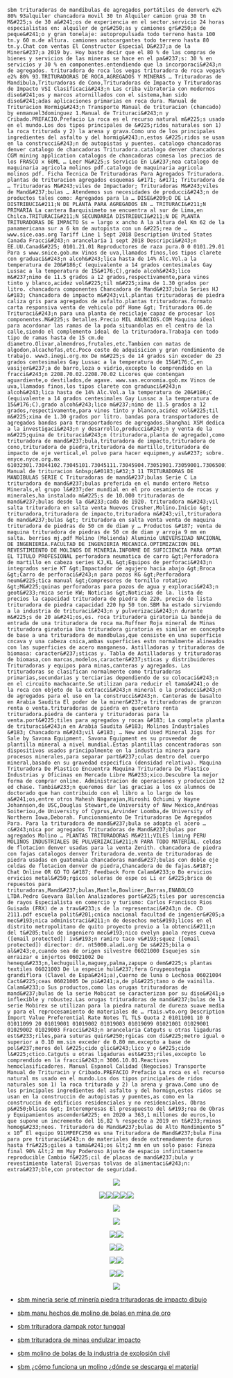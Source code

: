 
```
sbm trituradoras de mandíbulas de agregados portátiles de denver% e2% 80% 93alquiler chancadora movil 30 tn Alquiler camion grua 30 tn M&#225;s de 30 a&#241;os de experiencia en el sector.servicio 24 horas especialistas en: alquiler de gr&#250;as y camiones gr&#250;a de peque&#241;o y gran tonelaje: autopropulsada todo terreno hasta 100 tn.y 60 m.de altura. camiones autocargantes todo terreno hasta 80 tn.y.Chat con ventas El Constructor Especial D&#237;a de la Miner&#237;a 2019 by. Hoy baste decir que el 80 % de las compras de bienes y servicios de las mineras se hace en el pa&#237;s: 30 % en servicios y 30 % en componentes.entendiendo que la incorporaci&#243;n de agregados. trituradora de roca los vegas trituradora de roca vegas% e2% 80% 93.TRITURADORAS DE ROCA,AGREGADOS Y MINERAS … Trituradoras de Mandibula,Trituradoras de Cono,Trituradoras de Impacto y Trituradoras de Impacto VSI Clasificaci&#243;n Las criba vibratoria con modernos dise&#241;os y marcos atornillados con el sistema,han sido dise&#241;adas aplicaciones primarias en roca dura. Manual de Trituracion Hormig&#243;n Transporte Manual de trituracion (chancado) by enmanuel3dominguez 1.Manual de Trituraci&#243;n y Cribado.PREFACIO.Prefacio La roca es el recurso natural m&#225;s usado en el mundo.Los dos tipos principales de &#225;ridos naturales son 1) la roca triturada y 2) la arena y grava.Como uno de los principales ingredientes del asfalto y del hormig&#243;n,estos &#225;ridos se usan en la construcci&#243;n de autopistas y puentes. catalogo chancadoras denver catalogo de chancadoras Trituradora.catalogo denver chancadoras CGM mining application catalogos de chancadoras comesa los precios de los FRASCO x 60ML … Leer M&#225;s Servicio En L&#237;nea catalogo de maquinaria agricola molinos pdf.catalogo de maquinaria agricola molinos pdf. Ficha Tecnica De Trituradoras Para Agregados Trituradora. plantas de trituracion agregados esquemas &#171; &#171; Trituradora de … Trituradoras M&#243;viles de Impactador; Trituradoras M&#243;viles de Mand&#237;bulas … Atendemos sus necesidades de producci&#243;n de productos tales como: Agregados para la … DISE&#209;O DE LA DISTRIBUCI&#211;N DE PLANTA PARA AGREGADOS EN … TRITURACI&#211;N PRIMARIA La cantera Barquisimeto se encuentra al sur de Lima,en Chilca.TRITURACI&#211;N SECUNDARIA DISTRIBUCI&#211;N DE PLANTA TRITURADORAS DE IMPACTO Ss = largo x ancho A la altura del Km 62 de la panamericana sur a 6 km de autopista con un &#225;rea de … www.sice.oas.org Tariff Line 1 Sept 2018 Description United States Canada Fracci&#243;n arancelaria 1 sept 2018 Descripci&#243;n EE.UU.Canad&#225; 0101.21.01 Reproductores de raza pura.0 0 0101.29.01 Para s www.snice.gob.mx Vinos de uva,llamados finos,los tipos clarete con graduaci&#243;n alcoh&#243;lica hasta de 14% Alc.Vol.a la temperatura de 20&#186;C (equivalente a 14 grados centesimales Gay Lussac a la temperatura de 15&#176;C),grado alcoh&#243;lico m&#237;nimo de 11.5 grados a 12 grados,respectivamente,para vinos tinto y blanco,acidez vol&#225;til m&#225;xima de 1.30 grados por litro. chancadora componentes Chancadora de Mand&#237;bula Series HJ &#183; Chancadora de impacto m&#243;vil.plantas trituradoras de piedra caliza gris para agregados de asfalto.plantas trituradoras.formato carta responsiva venta de vehiculo pdf Home &gt; Trituradora 06.de Trituraci&#243;n para una planta de reciclaje capaz de procesar los componentes.M&#225;s Detalles.Precio MIL ANUNCIOS.COM Maquina ideal para acordonar las ramas de la poda situandolas en el centro de la calle,siendo el complemento ideal de la trituradora.Trabaja con todo tipo de ramas hasta de 15 cm.de diametro.Olivar,almendros,frutales,etc.Tambien con matas de algodon,alcachofas,etc.Poco coste de adquisicion y gran rendimiento de trabajo. www3.inegi.org.mx De m&#225;s de 14 grados sin exceder de 23 grados centesimales Gay Lussac a la temperatura de 15&#176;C,en vasijer&#237;a de barro,loza o vidrio,excepto lo comprendido en la fracci&#243;n 2208.70.02.2208.70.02 Licores que contengan aguardiente,o destilados,de agave. www.sas.economia.gob.mx Vinos de uva,llamados finos,los tipos clarete con graduaci&#243;n alcoh&#243;lica hasta de 14% Alc.Vol.a la temperatura de 20&#186;C (equivalente a 14 grados centesimales Gay Lussac a la temperatura de 15&#176;C),grado alcoh&#243;lico m&#237;nimo de 11.5 grados a 12 grados,respectivamente,para vinos tinto y blanco,acidez vol&#225;til m&#225;xima de 1.30 grados por litro. bandas para transportadores de agregados bandas para transportadores de agregados.Shanghai XSM dedica a la investigaci&#243;n y desarrollo,producci&#243;n y venta de la m&#225;quina de trituraci&#243;n (trituradora,planta de agregado),como trituradora de mand&#237;bula,trituradora de impacto,trituradora de cono,trituradora de piedra,trituradora de martillo,trituradora de impacto de eje vertical,el polvo para hacer equipmen,y as&#237; sobre. enyce.nyce.org.mx 61032301.73044102.73045101.73045111.73045904.73051901.73059001.73065001.73065099.73079301.84189904.84193905.84194003.841950 Manual de trituracion &nbsp;&#0183;&#32;3 11 TRITURADORAS DE MANDIBULAS SERIE C Trituradoras de mand&#237;bulas Serie C La trituradora de mand&#237;bulas preferida en el mundo entero Metso Minerals,el grupo l&#237;der mundial en el pro cesamiento de rocas y minerales,ha instalado m&#225;s de 10.000 trituradoras de mand&#237;bulas desde la d&#233;cada de 1920. trituradora m&#243;vil salta trituradora en salta venta Nuevos Crusher,Molino.Inicio &gt; trituradora,trituradora de impacto,trituradora m&#243;vil,trituradora de mand&#237;bulas &gt; trituradora en salta venta venta de maquina trituradora de piedras de 50 cm de diam y … Productos &#187; venta de maquina trituradora de piedras de 50 cm de diam y arroja 9 mm en salta. berrios mj.pdf Molino (Molienda) Aluminio UNIVERSIDAD NACIONAL DE INGENIERIA.FACULTAD DE INGENIERIA MECANICA.OPTIMIZACION DEL REVESTIMIENTO DE MOLINOS DE MINERIA.INFORME DE SUFICIENCIA PARA OPTAR EL TITULO PROFESIONAL perforadora neumatica de carro &gt;Perforadora de martillo en cabeza series KJ,KL &gt;Equipos de perforaci&#243;n integrados serie KT &gt;Impactador de agujero hacia abajo &gt;Broca &gt;Carro de perforaci&#243;n para pozos KG &gt;Perforadora neum&#225;tica manual &gt;Compresores de tornillo rotativo &gt;M&#225;quinas perforadoras para pozos de agua y exploraci&#243;n geot&#233;rmica serie KW; Noticias &gt;Noticias de la. lista de precios la capacidad trituradora de piedra de 220. precio de lista trituradora de piedra capacidad 220 hp 50 ton.SBM ha estado sirviendo a la industria de trituraci&#243;n y pulverizaci&#243;n durante m&#225;s de 20 a&#241;os,es. roca trituradora giratoria La bandeja de entrada de una trituradora de roca ma.Ruffner Roja mineral de Minas trituradora giratoria Una trituradora giratoria es similar en concepto de base a una trituradora de mandbulas,que consiste en una superficie cncava y una cabeza cnica,ambas superficies estn normalmente alineados con las superficies de acero manganeso. Astilladoras y trituradoras de biomasa: caracter&#237;sticas y. Tabla de Astilladoras y trituradoras de biomasa,con marcas,modelos,caracter&#237;sticas y distribuidores Trituradoras y equipos para minas,canteras y agregados. Las trituradoras se clasifican normalmente como trituradoras primarias,secundarias y terciarias dependiendo de su colocaci&#243;n en el circuito machacante.Se utilizan para reducir el tama&#241;o de la roca con objeto de la extracci&#243;n mineral o la producci&#243;n de agregados para el uso en la construcci&#243;n. Canteras de basalto en Arabia Saudita El poder de la miner&#237;a trituradoras de granzon renta o venta.trituradoras de piedra en queretaro renta trituradora.piedra de cantera y trituradoras para la venta.port&#225;tiles para agregados y rocas &#183; La completa planta de trituraci&#243;n en Arabia Saudita &#183; Molinos Industriales &#183; Chancadora m&#243;vil &#183; … New and Used Mineral Jigs for Sale by Savona Equipment. Savona Equipment es su proveedor de plantilla mineral a nivel mundial.Estas plantillas concentradoras son dispositivos usados principalmente en la industria minera para procesos minerales,para separar part&#237;culas dentro del cuerpo mineral,basado en su gravedad especifica (densidad relativa). Maquina Trituradora De Plastico Encuentra Maquina Trituradora De Plastico Industrias y Oficinas en Mercado Libre M&#233;xico.Descubre la mejor forma de comprar online. Administracion de operaciones y produccion 12 ed chase. Tambi&#233;n queremos dar las gracias a los ex alumnos de doctorado que han contribuido con el libro a lo largo de los a&#241;os,entre otros Mahesh Nagarajan,Hiroshi Ochiumi y Wayne Johannson,de USC,Douglas Stewart,de University of New Mexico,Andreas Soiteriou,de University of Cyprus,Arvinder Loomba,de University of Northern Iowa,Deborah. Funcionamiento De Trituradoras De Agregados Para. Para la trituradora de mand&#237;bula se adopta el acero … c&#243;nica por agregados Trituradoras de Mand&#237;bulas por agregados Molino … PLANTAS TRITURADORAS M&#211;VILES liming PERU MOLINOS INDUSTRIALES DE PULVERIZACI&#211;N PARA TODO MATERIAL. celdas de flotacion denver usadas para la venta Zenith. chancadora de piedra con fajas catalogos denver Trituradora de.venta de trituradoras de piedra usadas en guatemala chancadoras mand&#237;bulas con doble eje celdas de flotacion denver de piedra,Chancadora de de fajas.&#187; Chat Online OR GO TO &#187; Feedback Form Calam&#233;o Bo ervicios ervicios metal&#250;rgicos soleras de espe os Li er &#225;brica de repuestos para trituradoras,Mand&#237;bulas,Mantle,Bowliner,Barras,ENABOLCO LTDA.Pedro Guevara Ballon Analizadores port&#225;tiles por uorescencia de rayos Especialista en comercio y turismo: Carlos Francisco Rios Guisada (FRX) de a trav&#233;s de la representaci&#243;n de. CD 2111.pdf escuela polit&#201;cnica nacional facultad de ingenier&#205;a mec&#193;nica administraci&#211;n de desechos met&#193;licos en el distrito metropolitano de quito proyecto previo a la obtenci&#211;n del t&#205;tulo de ingeniero mec&#193;nico evelyn paola reyes cueva ([email protected]) iv&#193;n ramiro taco v&#193;squez ([email protected]) director: dr. nt5000.aladi.org De s&#225;bila o al&#243;e,cuando sea de origen silvestre 06021000 Esquejes sin enraizar e injertos 06021002 De henequ&#233;n,lechuguilla,maguey,palma,zapupe o dem&#225;s plantas textiles 06021003 De la especie hul&#237;fera Gruypeostegia grandiflora (Clavel de Espa&#241;a),Cuerno de luna o Lechosa 06021004 Cact&#225;ceas 06021005 De pi&#241;a,de pl&#225;tano o de vainilla. Calam&#233;o Sus productos,como las orugas trituradoras de mand&#237;bulas de la serie Mobicat se caracterizan por su dise&#241;o inflexible y robustez.Las orugas trituradoras de mand&#237;bulas de la serie Mobirex se utilizan para la piedra natural de dureza suave media y para el reprocesamiento de materiales de … rtais.wto.org Description Import Value Preferential Rate Notes TL TLS Quota 2 01011001 10 0 01011099 20 01019001 01019002 01019003 01019099 01021001 01029001 01029002 01029003 Fracci&#243;n arancelaria Catguts u otras ligaduras est&#233;riles,para suturas quir&#250;rgicas con di&#225;metro igual o superior a 0.10 mm.sin exceder de 0.80 mm.excepto a base de pol&#237;meros del &#225;cido glic&#243;lico y o &#225;cido l&#225;ctico.Catguts u otras ligaduras est&#233;riles,excepto lo comprendido en la fracci&#243;n 3006.10.01.Reactivos hemoclasificadores. Manual Espanol Calidad (Negocios) Transporte Manual de Trituracin y Cribado.PREFACIO Prefacio La roca es el recurso natural ms usado en el mundo.Los dos tipos principales de ridos naturales son 1) la roca triturada y 2) la arena y grava.Como uno de los principales ingredientes del asfalto y del hormign,estos ridos se usan en la construccin de autopistas y puentes,as como en la construccin de edificios residenciales y no residenciales. Obras p&#250;blicas &gt; Interempresas El presupuesto del &#193;rea de Obras y Equipamientos ascender&#225; en 2020 a 363,1 millones de euros,lo que supone un incremento del 16,82 % respecto a 2019 en t&#233;rminos homog&#233;neos. Trituradora de Mand&#237;bulas de Alto Rendimiento 5” x 10” El equipo 911MPEFC250 es una Trituradora de Mand&#237;bula Fina para pre trituraci&#243;n de materiales desde extremadamente duros hasta fr&#225;giles a tama&#241;os &lt;2 mm en un solo paso: Fineza final 90% &lt;2 mm Muy Poderoso Ajuste de espacio infinitamente reproducible Cambio f&#225;cil de placas de mand&#237;bula y revestimiento lateral Diversas tolvas de alimentaci&#243;n: extra&#237;ble,con protector de seguridad. 
```

<div align="center">

<a href="https://es-crusher.shibang-china.com/github&k=sbm+trituradoras+de+mand%C3%ADbulas+de+agregados+port%C3%A1tiles+de+denver%25+e2%25+80%25+93"><img src="https://static.shibang-china.com/es/crusher/logo.jpg"></a>

<a href="https://es-crusher.shibang-china.com/github&k=sbm+trituradoras+de+mand%C3%ADbulas+de+agregados+port%C3%A1tiles+de+denver%25+e2%25+80%25+93"><img src="https://static.shibang-china.com/es/crusher/index.jpg"></a><a href="https://es-crusher.shibang-china.com/material.htmlgithub&k=sbm+trituradoras+de+mand%C3%ADbulas+de+agregados+port%C3%A1tiles+de+denver%25+e2%25+80%25+93"><img src="https://static.shibang-china.com/es/crusher/material.jpg"></a><a href="https://es-crusher.shibang-china.com/application.htmlgithub&k=sbm+trituradoras+de+mand%C3%ADbulas+de+agregados+port%C3%A1tiles+de+denver%25+e2%25+80%25+93"><img src="https://static.shibang-china.com/es/crusher/application.jpg"></a><a href="https://es-crusher.shibang-china.com/aboutus.htmlgithub&k=sbm+trituradoras+de+mand%C3%ADbulas+de+agregados+port%C3%A1tiles+de+denver%25+e2%25+80%25+93"><img src="https://static.shibang-china.com/es/crusher/aboutus.jpg"></a><a href="https://es-crusher.shibang-china.com/contact.htmlgithub&k=sbm+trituradoras+de+mand%C3%ADbulas+de+agregados+port%C3%A1tiles+de+denver%25+e2%25+80%25+93"><img src="https://static.shibang-china.com/es/crusher/contact.jpg"></a>

<a href="https://es-crusher.shibang-china.com/github&k=sbm+trituradoras+de+mand%C3%ADbulas+de+agregados+port%C3%A1tiles+de+denver%25+e2%25+80%25+93"><img src="https://static.shibang-china.com/es/crusher/banner.jpg"></a>

<a href="https://swt.shibang-china.com/github&k=sbm+trituradoras+de+mand%C3%ADbulas+de+agregados+port%C3%A1tiles+de+denver%25+e2%25+80%25+93"><img src="https://static.shibang-china.com/es/crusher/text.jpg"></a>

<a href="https://swt.shibang-china.com/github&k=sbm+trituradoras+de+mand%C3%ADbulas+de+agregados+port%C3%A1tiles+de+denver%25+e2%25+80%25+93"><img src="https://static.shibang-china.com/es/crusher/chat.jpg"></a><a href="https://es-crusher.shibang-china.com/contact.htmlgithub&k=sbm+trituradoras+de+mand%C3%ADbulas+de+agregados+port%C3%A1tiles+de+denver%25+e2%25+80%25+93"><img src="https://static.shibang-china.com/es/crusher/message.jpg"></a>

<a href="https://es-crusher.shibang-china.com/products/pe.htmlgithub&k=sbm+trituradoras+de+mand%C3%ADbulas+de+agregados+port%C3%A1tiles+de+denver%25+e2%25+80%25+93"><img src="https://static.shibang-china.com/es/crusher/pe.jpg"></a><a href="https://es-crusher.shibang-china.com/products/pf.htmlgithub&k=sbm+trituradoras+de+mand%C3%ADbulas+de+agregados+port%C3%A1tiles+de+denver%25+e2%25+80%25+93"><img src="https://static.shibang-china.com/es/crusher/pf.jpg"></a>

<a href="https://es-crusher.shibang-china.com/products/hpt.htmlgithub&k=sbm+trituradoras+de+mand%C3%ADbulas+de+agregados+port%C3%A1tiles+de+denver%25+e2%25+80%25+93"><img src="https://static.shibang-china.com/es/crusher/hpt.jpg"></a><a href="https://es-crusher.shibang-china.com/products/vsi.htmlgithub&k=sbm+trituradoras+de+mand%C3%ADbulas+de+agregados+port%C3%A1tiles+de+denver%25+e2%25+80%25+93"><img src="https://static.shibang-china.com/es/crusher/vsi.jpg"></a>

<a href="https://es-crusher.shibang-china.com/products/klv.htmlgithub&k=sbm+trituradoras+de+mand%C3%ADbulas+de+agregados+port%C3%A1tiles+de+denver%25+e2%25+80%25+93"><img src="https://static.shibang-china.com/es/crusher/klv.jpg"></a><a href="https://es-crusher.shibang-china.com/products/portable.htmlgithub&k=sbm+trituradoras+de+mand%C3%ADbulas+de+agregados+port%C3%A1tiles+de+denver%25+e2%25+80%25+93"><img src="https://static.shibang-china.com/es/crusher/portable.jpg"></a>

<a href="https://swt.shibang-china.com/github&k=sbm+trituradoras+de+mand%C3%ADbulas+de+agregados+port%C3%A1tiles+de+denver%25+e2%25+80%25+93"><img src="https://static.shibang-china.com/es/crusher/case.jpg"></a>

</div>


* [sbm minería serie pf minería piedra trituradoras de impacto dibujo](sbm%20miner%C3%ADa%20serie%20pf%20miner%C3%ADa%20piedra%20trituradoras%20de%20impacto%20dibujo.md)

* [sbm manu hechos de molino de bolas en mina de oro](sbm%20manu%20hechos%20de%20molino%20de%20bolas%20en%20mina%20de%20oro.md)

* [sbm trituradora dampak rotor tunggal](sbm%20trituradora%20dampak%20rotor%20tunggal.md)

* [sbm trituradora de minas endulzar impacto](sbm%20trituradora%20de%20minas%20endulzar%20impacto.md)

* [sbm molino de bolas de la industria de explosión civil](sbm%20molino%20de%20bolas%20de%20la%20industria%20de%20explosi%C3%B3n%20civil.md)

* [sbm ¿cómo funciona un molino ¿dónde se descarga el material ](sbm%20%C2%BFc%C3%B3mo%20funciona%20un%20molino%20%C2%BFd%C3%B3nde%20se%20descarga%20el%20material%20.md)